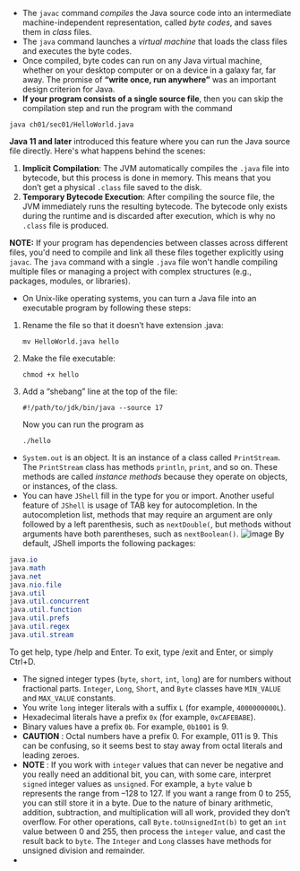 

* The `javac` command _compiles_ the Java source code into an intermediate machine-independent representation, called _byte codes_, and saves them in _class_ files.
* The `java` command launches a _virtual machine_ that loads the class files and executes the byte codes. 
* Once compiled, byte codes can run on any Java virtual machine, whether on your desktop computer or on a device in a galaxy far, far away. The promise of **“write once, run anywhere”** was an important design criterion for Java.
* **If your program consists of a single source file**, then you can skip the compilation step and run the program with the command
```
java ch01/sec01/HelloWorld.java
```
**Java 11 and later** introduced this feature where you can run the Java source file directly. Here's what happens behind the scenes:
1. **Implicit Compilation**: The JVM automatically compiles the `.java` file into bytecode, but this process is done in memory. This means that you don’t get a physical `.class` file saved to the disk.
2. **Temporary Bytecode Execution**: After compiling the source file, the JVM immediately runs the resulting bytecode. The bytecode only exists during the runtime and is discarded after execution, which is why no `.class` file is produced.

**NOTE:**
If your program has dependencies between classes across different files, you'd need to compile and link all these files together explicitly using `javac`.
The `java` command with a single `.java` file won't handle compiling multiple files or managing a project with complex structures (e.g., packages, modules, or libraries).

* On Unix-like operating systems, you can turn a Java file into an executable program by following these steps:

1. Rename the file so that it doesn’t have extension .java:
     ```
     mv HelloWorld.java hello
     ```
2. Make the file executable:
   ```
   chmod +x hello
   ```
3. Add a “shebang” line at the top of the file:
   ```
   #!/path/to/jdk/bin/java --source 17
   ```
   Now you can run the program as
   ```
   ./hello
   ```

* `System.out` is an object. It is an instance of a class called `PrintStream`. The `PrintStream` class has methods `println`, `print`, and so on. These methods are called _instance methods_ because they operate on objects, or instances, of the class.
* You can have `JShell` fill in the type for you or import. Another useful feature of `JShell` is usage of TAB key for autocompletion. In the autocompletion list, methods that may require an argument are only followed by a left parenthesis, such as `nextDouble(`, but methods without arguments have both parentheses, such as `nextBoolean()`.
![image](https://github.com/user-attachments/assets/6331287f-47ef-47e2-ac6d-7656f0fe7b00)
By default, JShell imports the following packages:
```java
java.io
java.math
java.net
java.nio.file
java.util
java.util.concurrent
java.util.function
java.util.prefs
java.util.regex
java.util.stream
```
To get help, type /help and Enter. To exit, type /exit and Enter, or simply Ctrl+D.

* The signed integer types (`byte`, `short`, `int`, `long`) are for numbers without fractional parts. `Integer`, `Long`, `Short`, and `Byte` classes have `MIN_VALUE` and `MAX_VALUE` constants. 
* You write `long` integer literals with a suffix `L` (for example, `4000000000L`). 
* Hexadecimal literals have a prefix `0x` (for example, `0xCAFEBABE`). 
* Binary values have a prefix `0b`. For example, `0b1001` is 9. 
* **CAUTION** : Octal numbers have a prefix 0. For example, 011 is 9. This can be confusing, so it seems best to stay away from octal literals and leading zeroes.
* **NOTE** : If you work with `integer` values that can never be negative and you really need an additional bit, you can, with some care, interpret `signed` integer values as `unsigned`. 
For example, a `byte` value b represents the range from –128 to 127. If you want a range from 0 to 255, you can still store it in a byte. 
Due to the nature of binary arithmetic, addition, subtraction, and multiplication will all work, provided they don’t overflow. 
For other operations, call `Byte.toUnsignedInt(b)` to get an `int` value between 0 and 255, then process the `integer` value, and cast the result back to `byte`. 
The `Integer` and `Long` classes have methods for unsigned division and remainder.
* 
